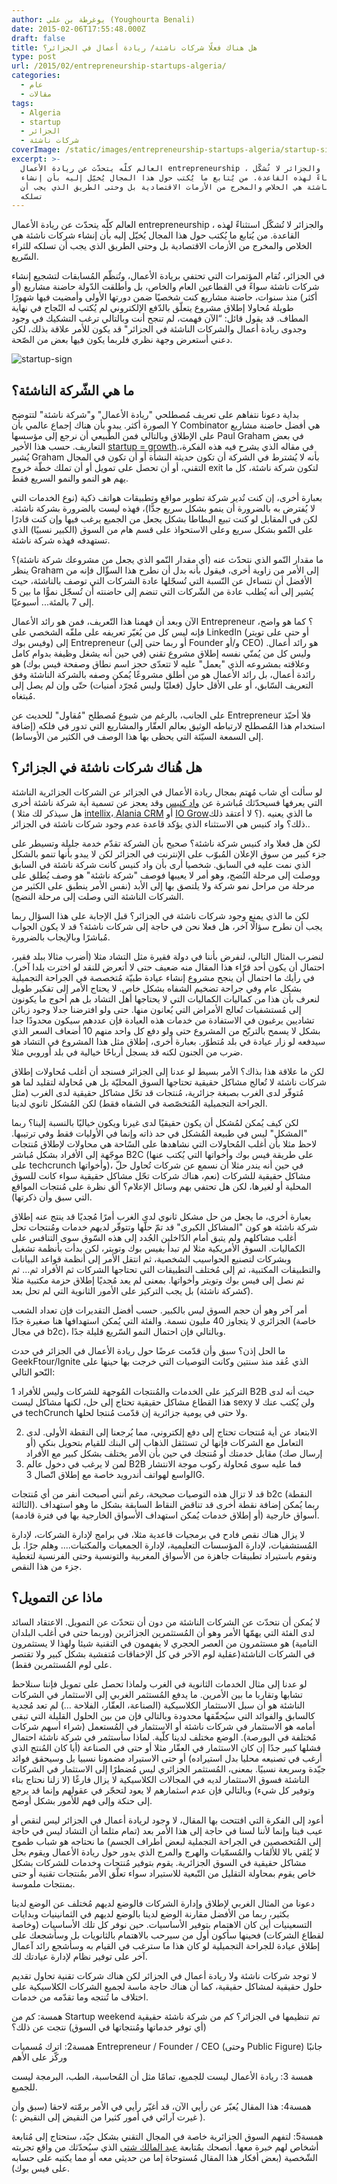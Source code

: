 ```yaml
---
author: يوغرطة بن علي (Youghourta Benali)
date: 2015-02-06T17:55:48.000Z
draft: false
title: هل هناك فعلًا شركات ناشئة/ ريادة أعمال في الجزائر؟
type: post
url: /2015/02/entrepreneurship-startups-algeria/
categories:
  - عام
  - مقالات
tags:
  - Algeria
  - startup
  - الجزائر
  - شركات ناشئة
coverImage: /static/images/entrepreneurship-startups-algeria/startup-sign.png
excerpt: >-
  العالم كلّه يتحدّث عن ريادة الأعمال entrepreneurship ، والجزائر لا تُشكّل
  استثناءً لهذه القاعدة. من يُتابع ما يُكتب حول هذا المجال يُخيّل إليه بأن إنشاء
  شركات ناشئة هي الخلاص والمخرج من الأزمات الاقتصادية بل وحتى الطريق الذي يجب أن
  تسلكه
---
```

العالم كلّه يتحدّث عن ريادة الأعمال entrepreneurship ، والجزائر لا تُشكّل استثناءً لهذه القاعدة. من يُتابع ما يُكتب حول هذا المجال يُخيّل إليه بأن إنشاء شركات ناشئة هي الخلاص والمخرج من الأزمات الاقتصادية بل وحتى الطريق الذي يجب أن تسلكه للثراء السّريع.

في الجزائر، تُقام المؤتمرات التي تحتفي بريادة الأعمال، وتُنظّم المُسابقات لتشجيع إنشاء شركات ناشئة سواءً في القطاعين العام والخاص، بل وأطلقت الدّولة حاضنة مشاريع (أو أكثر) منذ سنوات، حاضنة مشاريع كنت شخصيًا ضمن دورتها الأولى وأمضيت فيها شهورًا طويلة مُحاولا إطلاق مشروع يتعلّق بالدّفع الإلكتروني لم يُكتب له النًجاح في نهاية المطاف. قد يقول قائل: “الآن فهمت، لم تنجح أنت وبالتالي ترغب التشكيك في وجود وجدوى ريادة أعمال والشركات الناشئة في الجزائر" قد يكون للأمر علاقة بذلك، لكن دعني أستعرض وجهة نظري فلربما يكون فيها بعض من الصّحة.

![startup-sign](/static/images/entrepreneurship-startups-algeria/startup-sign.png)

## ما هي الشّركة الناشئة؟

بداية دعونا نتفاهم على تعريف مُصطلحي "ريادة الأعمال" و"شركة ناشئة" لتتوضح الصورة أكثر. يبدو بأن هناك إجماع عالمي بأن Y Combinator هي أفضل حاضنة مشاريع على الإطلاق وبالتالي فمن الطّبيعي أن نرجع إلى مؤسسها Paul Graham في بعض التعاريف. حسب هذا الأخير [startup = growth](http://www.paulgraham.com/growth.html).في مقاله الذي يشرح فيه هذه الفكرة، يُشير Graham بأنه لا يُشترط في الشركة أن تكون حديثة النشأة أو أن تكون في المجال التقني، أو أن تحصل على تمويل أو أن تملك خطّة خروج exit لتكون شركة ناشئة، كل ما يهم هو النمو والنمو السريع فقط.

بعبارة أخرى، إن كنت تُدير شركة تطوير مواقع وتطبيقات هواتف ذكية (نوع الخدمات التي لا يُفترض به بالضرورة أن ينمو بشكل سريع جدًّا)، فهذه ليست بالضرورة بشركة ناشئة. لكن في المقابل لو كنت تبيع البطاطا بشكل يجعل من الجميع يرغب فيها وإن كنت قادرًا على النّمو بشكل سريع وعلى الاستحواذ على قسم هام من السوق (الكبير نسبيًا) الذي تستهدفه فهذه شركة ناشئة.

ما مقدار النّمو الذي نتحدّث عنه (أي مقدار النّمو الذي يجعل من مشروعك شركة ناشئة)؟ ينظر Graham إلى الأمر من زاوية أخرى، فيقول بأنه بدل أن نطرح هذا السؤّال فإنه من الأفضل أن نتساءل عن النّسبة التي تُسجّلها عادة الشركات التي توصف بالناشئة، حيث يُشير إلى أنه يُطلب عادة من الشّركات التي تنضم إلى حاضنته أن تُسجّل نموًّا ما بين 5 إلى 7 بالمئة... أسبوعيًا.

الآن وبعد أن فهمنا هذا التّعريف، فمن هو رائد الأعمال Entrepreneur ؟ كما هو واضح، فإنه ليس كل من يُغيّر تعريفه على ملفّه الشخصي على LinkedIn (أو حتى على تويتر وفيس بوك) إلى Entrepreneur (أو ربما حتى إلى Founder و/أو CEO) هو رائد أعمال. وليس كل من يُمنّي نفسه إطلاق مشروع تقني (في حين أنه يشغل وظيفة بدوام كامل وعلاقته بمشروعه الذي "يعمل" عليه لا تتعدّى حجز اسم نطاق وصفحة فيس بوك) هو رائدة أعمال، بل رائد الأعمال هو من أطلق مشروعًا يُمكن وصفه بالشركة الناشئة وفق التعريف السّابق، أو على الأقل حاول (فعليًا وليس مُجرّد أمنيات) حتّى وإن لم يصل إلى مُبتغاه.

على الجانب، بالرغم من شيوع مُصطلح "مُقاول" للحديث عن Entrepreneur فلا أحبّذ استخدام هذا المُصطلح لارتباطه الوثيق بعالم العقّار والمشاريع التي تدور في فلكه (إضافة إلى السمعة السيّئة التي يحظى بها هذا الوصف في الكثير من الأوساط).

## هل هُناك شركات ناشئة في الجزائر؟

لو سألت أي شاب مُهتم بمجال ريادة الأعمال في الجزائر عن الشركات الجزائرية الناشئة التي يعرفها فسيحدّثك مُباشرة عن [واد كنيس](http://www.ouedkniss.com/) وقد يعجز عن تسمية أية شركة ناشئة أخرى ( هل سيذكر لك مثلا [intellix](https://www.intellixgroup.com/)، ِ[Alania CRM](http://www.alaniacrm.com/) أو [IO Grow](http://www.iogrow.com/)؟ لا أعتقد ذلك). ما الذي يعنيه ذلك؟ واد كنيس هي الاستثناء الذي يؤكد قاعدة عدم وجود شركات ناشئة في الجزائر..

لكن هل فعلا واد كنيس شركة ناشئة؟ صحيح بأن الشركة تقدّم خدمة جليلة وتسيطر على جزء كبير من سوق الإعلان المُبوّب على الإنترنت في الجزائر لكن لا يبدو بأنها تنمو بالشكل الذي نمت عليه في السابق. شخصيا أرى بأن واد كنيس كانت شركة ناشئة في السابق ووصلت إلى مرحلة النُضج، وهو أمر لا يعيبها فوصف "شركة ناشئة" هو وصف يُطلق على مرحلة من مراحل نمو شركة ولا يلتصق بها إلى الأبد (نفس الأمر ينطبق على الكثير من الشركات الناشئة التي وصلت إلى مرحلة النضج).

لكن ما الذي يمنع وجود شركات ناشئة في الجزائر؟ قبل الإجابة على هذا السؤال ربما يجب أن نطرح سؤالًا آخر، هل فعلا نحن في حاجة إلى شركات ناشئة؟ قد لا يكون الجواب مُباشرًا وبالإيجاب بالضرورة.

لنضرب المثال التالي، لنفرض بأننا في دولة فقيرة مثل التشاد مثلا (أضرب مثالا ببلد فقير، احتمال أن يكون أحد قرّاء هذا المقال منه ضعيف حتى لا أتعرض للنقد لو اخترت بلدا آخر). في رأيك ما احتمال أن ينجح مشروع إنشاء عيادة طبيّة مُتخصصة في الجراحة التجميلية بشكل عام وفي جراحة تضخيم الشفاه بشكل خاص. لا يحتاج الأمر إلى تفكير طويل لنعرف بأن هذا من كماليات الكماليات التي لا يحتاجها أهل التشاد بل هم أحوج ما يكونون إلى مُستشفيات تُعالج الأمراض التي يُعانون منها. حتى ولو افترضنا جدلا وجود زبائن تشاديين يرغبون في الاستفادة من خدمات هذه العيادة فإن عددهم سيكون محدودًا جدا بشكل لا يسمح بالتربّح من المشروع حتى ولو دفع كل واحد منهم 10 أضعاف السعر الذي سيدفعه لو زار عيادة في بلد مُتطوّر. بعبارة أخرى، إطلاق مثل هذا المشروع في التشاد هو ضرب من الجنون لكنه قد يسجل أرباحًا خيالية في بلد أوروبي مثلا.

لكن ما علاقة هذا بذاك؟ الأمر بسيط لو عدنا إلى الجزائر فسنجد أن أغلب مُحاولات إطلاق شركات ناشئة لا تُعالج مشاكل حقيقية تحتاجها السوق المحليّة بل هي مُحاولة لتقليد لما هو مُتوفّر لدى الغرب بصبغة جزائرية، مُنتجات قد تحّل مشاكل حقيقية لدى الغرب (مثل الجراحة التجميلية المُتخصّصة في الشفاه فقط) لكن المُشكل ثانوي لدينا.

لكن كيف يُمكن لمُشكل أن يكون حقيقيًا لدى غيرنا ويكون خياليًا بالنسبة إلينا؟ ربما "المشكل" ليس في طبيعة المُشكل في حد ذاته وإنما في الأوليات فقط وفي ترتيبها. لاحظ مثلا بأن أغلب المُحاولات التي نشاهدها على السًاحة هي محاولات لإطلاق مُنتجات موجّهة إلى الأفراد بشكل مُباشر B2C (على طريقة فيس بوك وأخواتها التي يُكتب عنها على techcrunch وأخواتها)، في حين أنه يندر مثلا أن نسمع عن شركات تُحاول حلّ مشاكل حقيقية للشركات (نعم، هناك شركات تحّل مشاكل حقيقية سواء كانت للسوق المحلية أو لغيرها، لكن هل تحتفي بهم وسائل الإعلام؟ ألق نظرة على مُنتجات المواقع التي سبق وأن ذكرتها).

بعبارة أخرى، ما يجعل من حل مشكل ثانوي لدى الغرب أمرًا مُجديًا قد ينتج عنه إطلاق شركة ناشئة هو كون "المشاكل الكبرى" قد تمّ حلّها وتتوفّر لديهم خدمات ومُنتجات تحل أغلب مشاكلهم ولم يتبق أمام الدّاخلين الجُدد إلى هذه السّوق سوى التنافس على الكماليات. السوق الأمريكية مثلا لم تبدأ بفيس بوك وتويتر، لكن بدأت بأنظمة تشغيل وبشركات لتصنيع الحواسيب الشخصية، ثم انتقل الأمر إلى أنظمة قواعد البيانات والتطبيقات المكتبية، ثم إلى مُختلف التطبيقات التي تحتاجها الشركات ثم الأفراد ثم... ثم ثم نصل إلى فيس بوك وتويتر وأخواتها. بمعنى لم يعد مُجديًا إطلاق حزمة مكتبية مثلا (كشركة ناشئة) بل يجب التركيز على الأمور الثانوية التي لم تحل بعد.

أمر آخر وهو أن حجم السوق ليس بالكبير. حسب أفضل التقديرات فإن تعداد الشعب الجزائري لا يتجاوز 40 مليون نسمة. والفئة التي يُمكن استهدافها هنا صغيرة جدًا (خاصة في مجال b2c)، وبالتالي فإن احتمال النمو السّريع قليلة جدًا.

ما الحل إذن؟ سبق وأن قدّمت عرضًا حول ريادة الأعمال في الجزائر في حدث GeekFtour/Ignite الذي عُقد منذ سنتين وكانت التوصيات التي خرجت بها حينها على النّحو التالي:

1 التركيز على الخدمات والمُنتجات المُوجهة للشركات وليس للأفراد B2B حيث أنه لدى هذا القطاع مشاكل حقيقية تحتاج إلى حل، لكنها مشاكل ليست sexy ولن يُكتب عنك لا في techCrunch ولا حتى في يومية جزائرية إن قدّمت مُنتجا لحلها.

2.  الابتعاد عن أية مُنتجات تحتاج إلى دفع إلكتروني، مما يُرجعنا إلى النقطة الأولى. لدى التعامل مع الشركات فإنها لن تستثقل الذهاب إلى البنك للقيام بتحويل بنكي (أو إرسال صك) مقابل خدمتك أو مُنتجك في حين بأن الأمر يختلف بشكل كبير مع الأفراد
2.  لمن لا يرغب في دخول عالم B2B فما عليه سوى مُحاولة ركوب موجة الانتشار الواسع لهواتف أندرويد خاصة مع إطلاق اتّصال 3G.

قد لا تزال هذه التوصيات صحيحة، رغم أنني أصبحت أنفر من أي مُنتجات b2c (النقطة الثالثة). ربما يُمكن إضافة نقطة أخرى قد تناقض النقاط السابقة بشكل ما وهو استهداف أسواق خارجية (أو إطلاق خدمات يُمكن استهداف الأسواق الخارجية بها في فترة قادمة).

لا يزال هناك نقص فادح في برمجيات قاعدية مثلا، في برامج لإدارة الشركات، لإدارة المُستشفيات، لإدارة المؤسسات التعليمية، لإدارة الجمعيات والمكتبات.... وهلم جرًا. بل ونقوم باستيراد تطبيقات جاهزة من الأسواق المغربية والتونسية وحتى الفرنسية لتغطية جزء من هذا النقص.

## ماذا عن التمويل؟

لا يُمكن أن نتحدّث عن الشركات الناشئة من دون أن نتحدّث عن التمويل. الاعتقاد السائد لدى الفئة التي يهمّها الأمر وهو أن المُستثمرين الجزائرين (وربما حتى في أغلب البلدان النامية) هو مستثمرون من العصر الحجري لا يفهمون في التقنية شيئا ولهذا لا يستثمرون في الشركات الناشئة(عقلية لوم الآخر في كل الإخفاقات مُتفشية بشكل كبير ولا تقتصر على لوم المُستثمرين فقط).

لو عدنا إلى مثال الخدمات الثانوية في الغرب ولماذا تحصل على تمويل فإننا سنلاحظ تشابها وتقاربا ما بين الأمرين. ما يدفع المُستثمر الغربي إلى الاستثمار في الشركات الناشئة هو أن سبل الاستثمار الكلاسيكية (الصناعة، العقّار، الفلاحة …) لم تعد مُجدية كالسابق والفوائد التي سيُحقّقها محدودة وبالتالي فإن من بين الحلول القليلة التي تبقى أمامه هو الاستثمار في شركات ناشئة أو الاستثمار في المُستعمل (شراء أسهم شركات مُختلفة في البورصة). الوضع مختلف لدينا كلّية. لماذا سأستثمر في شركة ناشئة احتمال فشلها كبير جدًا إن كان الاستثمار في العقّار مثلا أو حتى في الصناعة (أيا كان المُنتج الذي أرغب في تصنيعه محليا بدل استيراده) أو حتى الاستيراد مضمونا نسبيا بل وسيحقق فوائد جيّدة وسريعة نسبيًا. بمعنى، المُستثمر الجزائري ليس مُضطرًا إلى الاستثمار في الشركات الناشئة فسوق الاستثمار لديه في المجالات الكلاسيكية لا يزال فارغًا (لا زلنا نحتاج بناء وتوفير كل شيء) وبالتالي فإن عدم اسثمارهم لا يعود لتحجّر في عقولهم وإنما قد يرجع إلى حنكة وإلى فهم للأمور بشكل أوضح.

أعود إلى الفكرة التي افتتحت بها المقال، لا وجود لريادة أعمال في الجزائر ليس لنقص أو عيب فينا وإنما لأننا لسنا في حاجة إلى هذا الأمر بعد (تمام مثلما أن التشاد ليس في حاجة إلى المُتخصصين في الجراحة التجملية لبعض أطراف الجسم) ما نحتاجه هو شباب طموح لا يُلقي بالا للألقاب والمُسمّيات والهرج والمرج الذي يدور حول ريادة الأعمال ويقوم بحل مشاكل حقيقية في السوق الجزائرية. يقوم بتوفير مُنتجات وخدمات للشركات بشكل خاص يقوم بمحاولة التقليل من التّبعية للاستيراد سواء تعلّق الأمر بمُنتجات تقنية أو حتى بمنتجات ملموسة.

دعونا من المثال الغربي لإطلاق وإدارة الشركات فالوضع لديهم مُختلف عن الوضع لدينا بكثير، ربما من الأفضل مقارنة الوضع لدينا بالوضع لديهم في الثمانينيات وبدايات التسعينيات أين كان الاهتمام بتوفير الأساسيات. حين نوفر كل تلك الأساسيات (وخاصة لقطاع الشركات) فحينها سأكون أول من سيرحب بالاهتمام بالثانويات بل وسأشجعك على إطلاق عيادة للجراحة التجميلية لو كان هذا ما سترغب في القيام به وسأشجع رائد آعمال آخر على توفير نظام لإدارة عيادتك لك.

لا توجد شركات ناشئة ولا ريادة أعمال في الجزائر لكن هناك شركات تقنية تحاول تقديم حلول حقيقية لمشاكل حقيقية، كما أن هناك حاجة ماسة لجميع الشركات الكلاسيكية على اختلاف ما تُنتجه وما تقدّمه من خدمات.

همسة: كم من Startup weekend تم تنظيمها في الجزائر؟ كم من شركة ناشئة حقيقية (أي توفر خدماتها ومُنتجاتها في السوق) نتجت عن ذلك؟

همسة2: اترك مُسميات Entrepreneur / Founder / CEO (وحتى Public Figure) جانبًا وركّز على الأهم

همسة 3: ريادة الأعمال ليست للجميع، تمامًا مثل أن المُحاسبة، الطب، البرمجة ليست للجميع.

همسة4: هذا المقال يُعبّر عن رأيي الآن، قد أغيّر رأيي في الأمر برمّته لاحقا (سبق وأن غيرت آرائي في أمور كثيرا من النقيض إلى النقيض :) ).

همسة5: لتفهم السوق الجزائرية خاصة في المجال التقني بشكل جيّد، ستحتاج إلى مُتابعة أشخاص لهم خبرة معها. أنصحك بمُتابعة [عبد المالك شتى](https://www.facebook.com/abdelmalek.chetta) الذي سيُحدّثك من واقع تجربته الشّخصية (بعض أفكار هذا المقال مُستوحاة إما من حديثي معه أو مما يكتبه على حسابه على فيس بوك).
